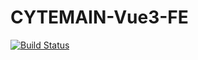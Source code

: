 # CYTEMAIN-Vue3-FE

[![Build Status](http://drone.cyte.site/api/badges/cytelab/CYTEMAIN-Vue3-FE/status.svg)](http://drone.cyte.site/cytelab/CYTEMAIN-Vue3-FE)
